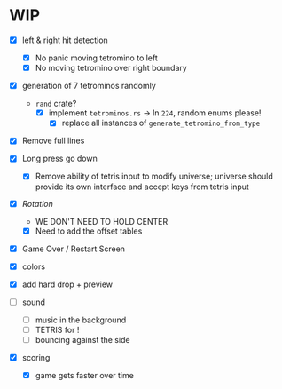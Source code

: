 # WIP

- [x] left & right hit detection
  - [x] No panic moving tetromino to left
  - [x] No moving tetromino over right boundary
- [x] generation of 7 tetrominos randomly

  - `rand` crate?
    - [x] implement `tetrominos.rs` -> ln `224`, random enums please!
      - [x] replace all instances of `generate_tetromino_from_type`

- [x] Remove full lines
- [x] Long press go down
  - [x] Remove ability of tetris input to modify universe; universe should provide its own interface and accept keys from tetris input
- [x] _Rotation_
  - WE DON'T NEED TO HOLD CENTER
  - [x] Need to add the offset tables
- [x] Game Over / Restart Screen
- [x] colors
- [x] add hard drop + preview
- [ ] sound
  - [ ] music in the background
  - [ ] TETRIS for !
  - [ ] bouncing against the side
- [x] scoring
  - [x] game gets faster over time